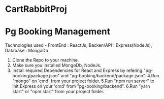 # CartRabbitProj
# Pg Booking Management
 Technologies used - FrontEnd : ReactJs, Backen/API : Express(NodeJs), Database : MongoDb
 1. Clone the Repo to your machine.
 2. Make sure you installed MongoDb, NodeJs.
 3. Install required Dependencies for React and Express by refering "pg-booking/package.json" and  "pg-booking/backend/package.json".
 4.Run "mongo" on 'cmd' from your project folder.
 5.Run "npm run server" to init Express on your 'cmd' from "pg-booking/backend".
 6.Run "yarn start" or "npm start" from your project folder.

